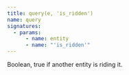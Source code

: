 ```yaml
---
title: query(e, 'is_ridden')
name: query
signatures:
  - params:
      - name: entity
      - name: "'is_ridden'"
---
```


Boolean, true if another entity is riding it.

